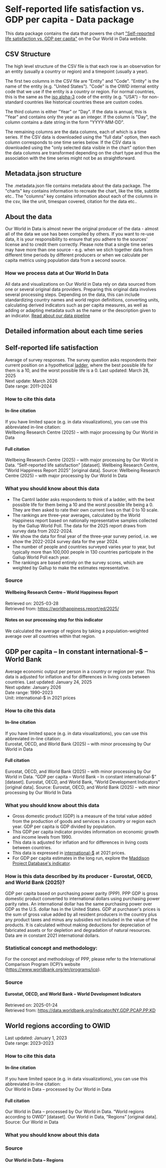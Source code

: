 # Self-reported life satisfaction vs. GDP per capita - Data package

This data package contains the data that powers the chart ["Self-reported life satisfaction vs. GDP per capita"](https://ourworldindata.org/grapher/gdp-vs-happiness?v=1&csvType=full&useColumnShortNames=false) on the Our World in Data website.

## CSV Structure

The high level structure of the CSV file is that each row is an observation for an entity (usually a country or region) and a timepoint (usually a year).

The first two columns in the CSV file are "Entity" and "Code". "Entity" is the name of the entity (e.g. "United States"). "Code" is the OWID internal entity code that we use if the entity is a country or region. For normal countries, this is the same as the [iso alpha-3](https://en.wikipedia.org/wiki/ISO_3166-1_alpha-3) code of the entity (e.g. "USA") - for non-standard countries like historical countries these are custom codes.

The third column is either "Year" or "Day". If the data is annual, this is "Year" and contains only the year as an integer. If the column is "Day", the column contains a date string in the form "YYYY-MM-DD".

The remaining columns are the data columns, each of which is a time series. If the CSV data is downloaded using the "full data" option, then each column corresponds to one time series below. If the CSV data is downloaded using the "only selected data visible in the chart" option then the data columns are transformed depending on the chart type and thus the association with the time series might not be as straightforward.

## Metadata.json structure

The .metadata.json file contains metadata about the data package. The "charts" key contains information to recreate the chart, like the title, subtitle etc.. The "columns" key contains information about each of the columns in the csv, like the unit, timespan covered, citation for the data etc..

## About the data

Our World in Data is almost never the original producer of the data - almost all of the data we use has been compiled by others. If you want to re-use data, it is your responsibility to ensure that you adhere to the sources' license and to credit them correctly. Please note that a single time series may have more than one source - e.g. when we stich together data from different time periods by different producers or when we calculate per capita metrics using population data from a second source.

### How we process data at Our World In Data
All data and visualizations on Our World in Data rely on data sourced from one or several original data providers. Preparing this original data involves several processing steps. Depending on the data, this can include standardizing country names and world region definitions, converting units, calculating derived indicators such as per capita measures, as well as adding or adapting metadata such as the name or the description given to an indicator.
[Read about our data pipeline](https://docs.owid.io/projects/etl/)

## Detailed information about each time series


## Self-reported life satisfaction
Average of survey responses. The survey question asks respondents their current position on a hypothetical [ladder](#dod:cantril-ladder), where the best possible life for them is a 10, and the worst possible life is a 0.
Last updated: March 28, 2025  
Next update: March 2026  
Date range: 2011–2024  


### How to cite this data

#### In-line citation
If you have limited space (e.g. in data visualizations), you can use this abbreviated in-line citation:  
Wellbeing Research Centre (2025) – with major processing by Our World in Data

#### Full citation
Wellbeing Research Centre (2025) – with major processing by Our World in Data. “Self-reported life satisfaction” [dataset]. Wellbeing Research Centre, “World Happiness Report 2025” [original data].
Source: Wellbeing Research Centre (2025) – with major processing by Our World In Data

### What you should know about this data
* The Cantril ladder asks respondents to think of a ladder, with the best possible life for them being a 10 and the worst possible life being a 0. They are then asked to rate their own current lives on that 0 to 10 scale.
* The rankings are three-year averages, calculated by the World Happiness report based on nationally representative samples collected by the Gallup World Poll. The data for the 2025 report draws from survey data from 2022-2024.
* We show the data for final year of the three-year survey period, i.e. we show the 2022-2024 survey data for the year 2024.
* The number of people and countries surveyed varies year to year, but typically more than 100,000 people in 130 countries participate in the Gallup World Poll each year.
* The rankings are based entirely on the survey scores, which are weighted by Gallup to make the estimates representative.

### Source

#### Wellbeing Research Centre – World Happiness Report
Retrieved on: 2025-03-28  
Retrieved from: https://worldhappiness.report/ed/2025/  

#### Notes on our processing step for this indicator
We calculated the average of regions by taking a population-weighted average over all countries within that region.


## GDP per capita – In constant international-$ – World Bank
Average economic output per person in a country or region per year. This data is adjusted for inflation and for differences in living costs between countries.
Last updated: January 24, 2025  
Next update: January 2026  
Date range: 1990–2023  
Unit: international-$ in 2021 prices  


### How to cite this data

#### In-line citation
If you have limited space (e.g. in data visualizations), you can use this abbreviated in-line citation:  
Eurostat, OECD, and World Bank (2025) – with minor processing by Our World in Data

#### Full citation
Eurostat, OECD, and World Bank (2025) – with minor processing by Our World in Data. “GDP per capita – World Bank – In constant international-$” [dataset]. Eurostat, OECD, and World Bank, “World Development Indicators” [original data].
Source: Eurostat, OECD, and World Bank (2025) – with minor processing by Our World In Data

### What you should know about this data
* Gross domestic product (GDP) is a measure of the total value added from the production of goods and services in a country or region each year. GDP per capita is GDP divided by population.
* This GDP per capita indicator provides information on economic growth and income levels from 1990.
* This data is adjusted for inflation and for differences in living costs between countries.
* This data is expressed in [international-$](#dod:int_dollar_abbreviation) at 2021 prices.
* For GDP per capita estimates in the long run, explore the [Maddison Project Database's indicator](https://ourworldindata.org/grapher/gdp-per-capita-maddison).

### How is this data described by its producer - Eurostat, OECD, and World Bank (2025)?
GDP per capita based on purchasing power parity (PPP). PPP GDP is gross domestic product converted to international dollars using purchasing power parity rates. An international dollar has the same purchasing power over GDP as the U.S. dollar has in the United States. GDP at purchaser's prices is the sum of gross value added by all resident producers in the country plus any product taxes and minus any subsidies not included in the value of the products. It is calculated without making deductions for depreciation of fabricated assets or for depletion and degradation of natural resources. Data are in constant 2021 international dollars.

### Statistical concept and methodology:
For the concept and methodology of PPP, please refer to the International Comparison Program (ICP)’s website (https://www.worldbank.org/en/programs/icp).

### Source

#### Eurostat, OECD, and World Bank – World Development Indicators
Retrieved on: 2025-01-24  
Retrieved from: https://data.worldbank.org/indicator/NY.GDP.PCAP.PP.KD  


## World regions according to OWID
Last updated: January 1, 2023  
Date range: 2023–2023  


### How to cite this data

#### In-line citation
If you have limited space (e.g. in data visualizations), you can use this abbreviated in-line citation:  
Our World in Data – processed by Our World in Data

#### Full citation
Our World in Data – processed by Our World in Data. “World regions according to OWID” [dataset]. Our World in Data, “Regions” [original data].
Source: Our World in Data

### What you should know about this data

### Source

#### Our World in Data – Regions


    